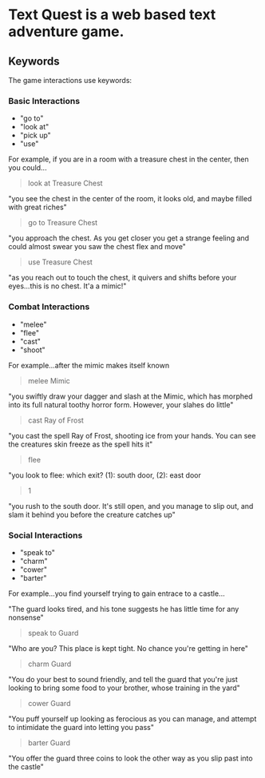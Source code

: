 # Text Quest is a web based text adventure game.

## Keywords

The game interactions use keywords:

### Basic Interactions

- "go to"
- "look at"
- "pick up"
- "use"

For example, if you are in a room with a treasure chest in the center, then you could...

> look at Treasure Chest

"you see the chest in the center of the room, it looks old, and maybe filled with great riches"

> go to Treasure Chest

"you approach the chest. As you get closer you get a strange feeling and could almost swear you saw the chest flex and move"

> use Treasure Chest

"as you reach out to touch the chest, it quivers and shifts before your eyes...this is no chest. It'a a mimic!"

### Combat Interactions

- "melee"
- "flee"
- "cast"
- "shoot"

For example...after the mimic makes itself known

> melee Mimic

"you swiftly draw your dagger and slash at the Mimic, which has morphed into its full natural toothy horror form. However, your slahes do little"

> cast Ray of Frost

"you cast the spell Ray of Frost, shooting ice from your hands. You can see the creatures skin freeze as the spell hits it"

> flee

"you look to flee: which exit? (1): south door, (2): east door

> 1

"you rush to the south door. It's still open, and you manage to slip out, and slam it behind you before the creature catches up"

### Social Interactions

- "speak to"
- "charm"
- "cower"
- "barter"

For example...you find yourself trying to gain entrace to a castle...

"The guard looks tired, and his tone suggests he has little time for any nonsense"

> speak to Guard

"Who are you? This place is kept tight. No chance you're getting in here"

> charm Guard

"You do your best to sound friendly, and tell the guard that you're just looking to bring some food to your brother, whose training in the yard"

> cower Guard

"You puff yourself up looking as ferocious as you can manage, and attempt to intimidate the guard into letting you pass"

> barter Guard

"You offer the guard three coins to look the other way as you slip past into the castle"
